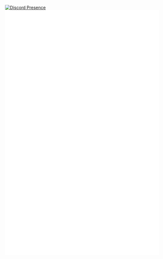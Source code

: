 [![Discord Presence](https://lanyard.cnrad.dev/api/951401018065846372)](https://discord.com/users/951401018065846372)
<img src="https://github.com/xpierroz/xpierroz/blob/master/github-metrics.svg" alt="github metrics">